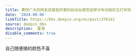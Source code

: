 ```yaml
---
title: 果然广大的网友还是挺厉害的启动台感觉这样分布也挺好主打听劝
date: '2024-08-06'
linkTitle: https://bbs.deepin.org/en/post/276142
source: deepin_bbs
description:  星海 
disable_comments: true
---
```

自己随便搞的颜色不喜
